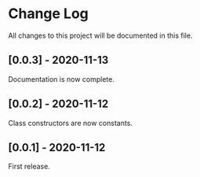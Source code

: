# Change Log
All changes to this project will be documented in this file.

## [0.0.3] - 2020-11-13
Documentation is now complete.

## [0.0.2] - 2020-11-12
Class constructors are now constants.

## [0.0.1] - 2020-11-12
First release.